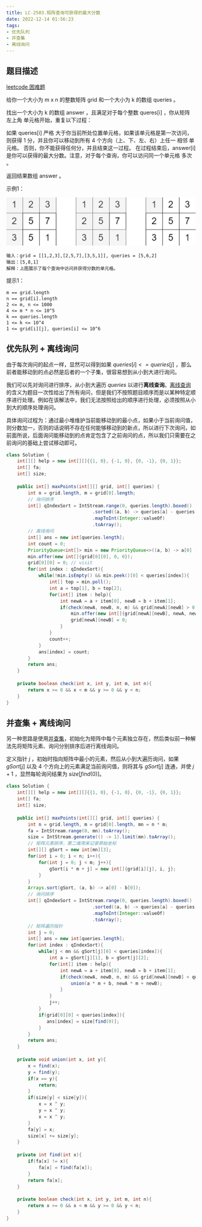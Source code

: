 ```yaml
---
title: LC-2503.矩阵查询可获得的最大分数
date: 2022-12-14 01:56:23
tags:
- 优先队列
- 并查集
- 离线询问
---
```


## 题目描述
[leetcode 困难题](https://leetcode.cn/problems/maximum-number-of-points-from-grid-queries/)

给你一个大小为 m x n 的整数矩阵 grid 和一个大小为 k 的数组 queries 。

找出一个大小为 k 的数组 answer ，且满足对于每个整数 queres[i] ，你从矩阵 左上角 单元格开始，重复以下过程：

如果 queries[i] 严格 大于你当前所处位置单元格，如果该单元格是第一次访问，则获得 1 分，并且你可以移动到所有 4 个方向（上、下、左、右）上任一 相邻 单元格。
否则，你不能获得任何分，并且结束这一过程。
在过程结束后，answer[i] 是你可以获得的最大分数。注意，对于每个查询，你可以访问同一个单元格 多次 。

返回结果数组 answer 。


示例1：

![](../img/Snipaste_2022-12-14_18-10-25.png)
```
输入：grid = [[1,2,3],[2,5,7],[3,5,1]], queries = [5,6,2]
输出：[5,8,1]
解释：上图展示了每个查询中访问并获得分数的单元格。
```

提示1：
```
m == grid.length
n == grid[i].length
2 <= m, n <= 1000
4 <= m * n <= 10^5
k == queries.length
1 <= k <= 10^4
1 <= grid[i][j], queries[i] <= 10^6
```

## 优先队列 + 离线询问
由于每次询问的起点一样，显然可以得到如果 $queries[i] <= queries[j]$ ，那么前者能移动到的点必然是后者的一个子集，很容易想到从小到大进行询问。

我们可以先对询问进行排序，从小到大遍历 $queries$ 以进行**离线查询**。[离线查询](https://leetcode.cn/problems/checking-existence-of-edge-length-limited-paths/solution/jian-cha-bian-chang-du-xian-zhi-de-lu-ji-c756/)的含义为题目一次性给出了所有询问，但是我们不按照题目顺序而是以某种特定顺序进行处理。例如在该解法中，我们无法按照给出的顺序进行处理，必须按照从小到大的顺序处理询问。

具体询问过程为：通过最小堆维护当前能移动到的最小点，如果小于当前询问值，则分数加一，否则的话说明不存在任何能够移动到的新点，所以进行下次询问，如前面所说，后面询问能移动到的点肯定包含了之前询问的点，所以我们只需要在之前询问的基础上尝试移动即可。

```Java
class Solution {
    int[][] help = new int[][]{{1, 0}, {-1, 0}, {0, -1}, {0, 1}};
    int[] fa;
    int[] size;

    public int[] maxPoints(int[][] grid, int[] queries) {
        int n = grid.length, m = grid[0].length;
        // 询问排序
        int[] qIndexSort = IntStream.range(0, queries.length).boxed()
                                .sorted((a, b) -> queries[a] - queries[b])
                                .mapToInt(Integer::valueOf)
                                .toArray();
        // 离线询问
        int[] ans = new int[queries.length];
        int count = 0;
        PriorityQueue<int[]> min = new PriorityQueue<>((a, b) -> a[0] - b[0]);
        min.offer(new int[]{grid[0][0], 0, 0});
        grid[0][0] = 0; // visit
        for(int index : qIndexSort){
            while(!min.isEmpty() && min.peek()[0] < queries[index]){
                int[] top = min.poll();
                int a = top[1], b = top[2];
                for(int[] item : help){
                    int newA = a + item[0], newB = b + item[1];
                    if(check(newA, newB, n, m) && grid[newA][newB] > 0){
                        min.offer(new int[]{grid[newA][newB], newA, newB});
                        grid[newA][newB] = 0;
                    }
                }
                count++;
            }
            ans[index] = count;
        }
        return ans;
    }

    private boolean check(int x, int y, int m, int n){
        return x >= 0 && x < m && y >= 0 && y < n;
    }
}
```
## 并查集 + 离线询问
另一种思路是使用[并查集](https://oi-wiki.org/ds/dsu/)，初始化为矩阵中每个元素独立存在，然后类似前一种解法先将矩阵元素、询问分别排序后进行离线询问。

 定义指针 $j$ ，初始时指向矩阵中最小的元素，然后从小到大遍历询问，如果 $gSort[j]$ 以及 $4$ 个方向上的元素满足当前询问值，则将其与 $gSort[j]$ 连通，并使 $j + 1$ ，显然每轮询问结果为 $size[find(0)]$。
```Java
class Solution {
    int[][] help = new int[][]{{1, 0}, {-1, 0}, {0, -1}, {0, 1}};
    int[] fa;
    int[] size;

    public int[] maxPoints(int[][] grid, int[] queries) {
        int n = grid.length, m = grid[0].length, mn = n * m;
        fa = IntStream.range(0, mn).toArray();
        size = IntStream.generate(() -> 1).limit(mn).toArray();
        // 矩阵元素排序，第二维用来记录原始坐标
        int[][] gSort = new int[mn][3];
        for(int i = 0; i < n; i++){
            for(int j = 0; j < m; j++){
                gSort[i * m + j] = new int[]{grid[i][j], i, j};
            }
        }
        Arrays.sort(gSort, (a, b) -> a[0] - b[0]);
        // 询问排序
        int[] qIndexSort = IntStream.range(0, queries.length).boxed()
                                .sorted((a, b) -> queries[a] - queries[b])
                                .mapToInt(Integer::valueOf)
                                .toArray();
        // 矩阵遍历指针
        int j = 0;
        int[] ans = new int[queries.length];
        for(int index : qIndexSort){
            while(j < mn && gSort[j][0] < queries[index]){
                int a = gSort[j][1], b = gSort[j][2];
                for(int[] item : help){
                    int newA = a + item[0], newB = b + item[1];
                    if(check(newA, newB, n, m) && grid[newA][newB] < queries[index]){
                        union(a * m + b, newA * m + newB);
                    }
                }
                j++;
            }
            if(grid[0][0] < queries[index]){
               ans[index] = size[find(0)];
            }
        }
        return ans;
    }

    private void union(int x, int y){
        x = find(x);
        y = find(y);
        if(x == y){
            return;
        }
        if(size[y] < size[y]){
            x = x ^ y;
            y = x ^ y;
            x = x ^ y;
        }
        fa[y] = x;
        size[x] += size[y];
    }

    private int find(int x){
        if(fa[x] != x){
            fa[x] = find(fa[x]);
        }
        return fa[x];
    }

    private boolean check(int x, int y, int m, int n){
        return x >= 0 && x < m && y >= 0 && y < n;
    }
}
```

